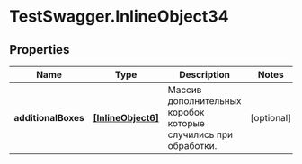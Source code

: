 # TestSwagger.InlineObject34

## Properties

Name | Type | Description | Notes
------------ | ------------- | ------------- | -------------
**additionalBoxes** | [**[InlineObject6]**](InlineObject6.md) | Массив дополнительных коробок которые случились при обработки. | [optional] 


